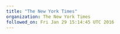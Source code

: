 ```yaml
---
title: "The New York Times"
organization: The New York Times
followed_on: Fri Jan 29 15:14:45 UTC 2016
---
```

